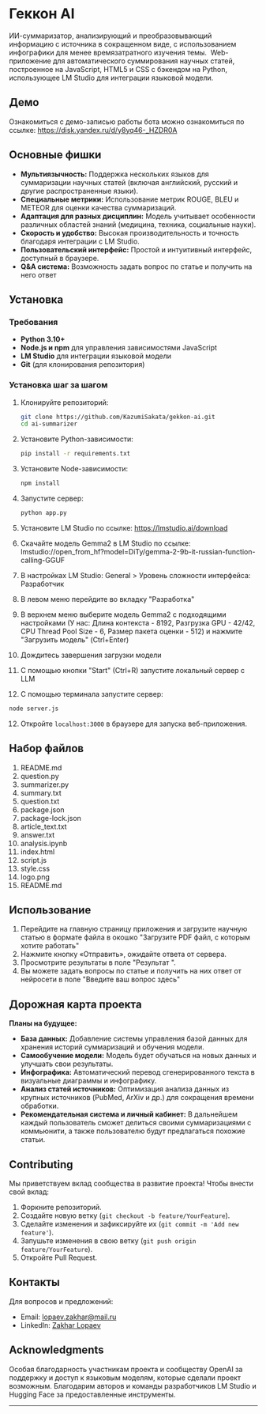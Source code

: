 # Геккон AI
 ИИ-суммаризатор, анализирующий и преобразовывающий информацию с источника в сокращенном виде, с использованием инфографики для менее времязатратного изучения темы. 
Web-приложение для автоматического суммирования научных статей, построенное на JavaScript, HTML5 и CSS с бэкендом на Python, использующее LM Studio для интеграции языковой модели.
## Демо

Ознакомиться с демо-записью работы бота можно ознакомиться по ссылке: https://disk.yandex.ru/d/y8yq46-_HZDR0A
## Основные фишки

- **Мультиязычность:** Поддержка нескольких языков для суммаризации научных статей (включая английский, русский и другие распространенные языки).
- **Специальные метрики:** Использование метрик ROUGE, BLEU и METEOR для оценки качества суммаризаций.
- **Адаптация для разных дисциплин:** Модель учитывает особенности различных областей знаний (медицина, техника, социальные науки).
- **Скорость и удобство:** Высокая производительность и точность благодаря интеграции с LM Studio.
- **Пользовательский интерфейс:** Простой и интуитивный интерфейс, доступный в браузере.
- **Q&A система:** Возможность задать вопрос по статье и получить на него ответ
## Установка

### Требования
- **Python 3.10+**
- **Node.js и npm** для управления зависимостями JavaScript
- **LM Studio** для интеграции языковой модели
- **Git** (для клонирования репозитория)

### Установка шаг за шагом
1. Клонируйте репозиторий:
    ```bash
    git clone https://github.com/KazumiSakata/gekkon-ai.git
    cd ai-summarizer
    ```

2. Установите Python-зависимости:
    ```bash
    pip install -r requirements.txt
    ```

3. Установите Node-зависимости:
    ```bash
    npm install
    ```

4. Запустите сервер:
    ```bash
    python app.py
    ```
4. Установите LM Studio по ссылке: https://lmstudio.ai/download
5. Скачайте модель Gemma2 в LM Studio по ссылке: lmstudio://open_from_hf?model=DiTy/gemma-2-9b-it-russian-function-calling-GGUF
6. В настройках LM Studio: General > Уровень сложности интерфейса: Разработчик
7. В левом меню перейдите во вкладку "Разработка"
8. В верхнем меню выберите модель Gemma2 с подходящими настройками (У нас: Длина контекста - 8192, Разгрузка GPU - 42/42, CPU Thread Pool Size - 6, Размер пакета оценки - 512) и нажмите "Загрузить модель" (Ctrl+Enter)
9. Дождитесь завершения загрузки модели
10. С помощью кнопки "Start" (Ctrl+R) запустите локальный сервер с LLM
11. C помощью терминала запустите сервер:
```bash
node server.js
```
12. Откройте `localhost:3000` в браузере для запуска веб-приложения.

## Набор файлов
1. README.md
2. question.py
3. summarizer.py
4. summary.txt
5. question.txt
6. package.json
7. package-lock.json
8. article_text.txt
9. answer.txt
10. analysis.ipynb
11. index.html
12. script.js
13. style.css
14. logo.png
15. README.md

## Использование

1. Перейдите на главную страницу приложения и загрузите научную статью в формате файла в окошко "Загрузите PDF файл, с которым хотите работать"
2. Нажмите кнопку «Отправить», ожидайте ответа от сервера.
3. Просмотрите результаты в поле "Результат ".
4. Вы можете задать вопросы по статье и получить на них ответ от нейросети в поле "Введите ваш вопрос здесь"

## Дорожная карта проекта

**Планы на будущее:**

- **База данных:** Добавление системы управления базой данных для хранения историй суммаризаций и обучения модели.
- **Самообучение модели:** Модель будет обучаться на новых данных и улучшать свои результаты.
- **Инфографика:** Автоматический перевод сгенерированного текста в визуальные диаграммы и инфографику.
- **Анализ статей источников:** Оптимизация анализа данных из крупных источников (PubMed, ArXiv и др.) для сокращения времени обработки.
- **Рекомендательная система и личный кабинет:** В дальнейшем каждый пользователь сможет делиться своими суммаризациями с коммьюнити, а также пользователю будут предлагаться похожие статьи.
## Contributing

Мы приветствуем вклад сообщества в развитие проекта! Чтобы внести свой вклад:

1. Форкните репозиторий.
2. Создайте новую ветку (`git checkout -b feature/YourFeature`).
3. Сделайте изменения и зафиксируйте их (`git commit -m 'Add new feature'`).
4. Запушьте изменения в свою ветку (`git push origin feature/YourFeature`).
5. Откройте Pull Request.

## Контакты

Для вопросов и предложений:

- Email: lopaev.zakhar@mail.ru
- LinkedIn: [Zakhar Lopaev](https://vk.com/jfproduction)

## Acknowledgments

Особая благодарность участникам проекта и сообществу OpenAI за поддержку и доступ к языковым моделям, которые сделали проект возможным. Благодарим авторов и команды разработчиков LM Studio и Hugging Face за предоставленные инструменты.

---